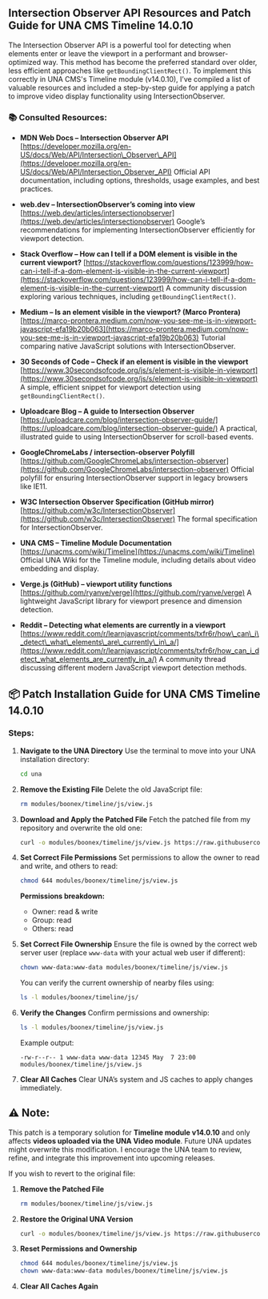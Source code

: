 ## Intersection Observer API Resources and Patch Guide for UNA CMS Timeline 14.0.10

The Intersection Observer API is a powerful tool for detecting when elements enter or leave the viewport in a performant and browser-optimized way. This method has become the preferred standard over older, less efficient approaches like `getBoundingClientRect()`. To implement this correctly in UNA CMS's Timeline module (v14.0.10), I’ve compiled a list of valuable resources and included a step-by-step guide for applying a patch to improve video display functionality using IntersectionObserver.

### 📚 Consulted Resources:

* **MDN Web Docs – Intersection Observer API**
  [https://developer.mozilla.org/en-US/docs/Web/API/Intersection\_Observer\_API](https://developer.mozilla.org/en-US/docs/Web/API/Intersection_Observer_API)
  Official API documentation, including options, thresholds, usage examples, and best practices.

* **web.dev – IntersectionObserver’s coming into view**
  [https://web.dev/articles/intersectionobserver](https://web.dev/articles/intersectionobserver)
  Google’s recommendations for implementing IntersectionObserver efficiently for viewport detection.

* **Stack Overflow – How can I tell if a DOM element is visible in the current viewport?**
  [https://stackoverflow.com/questions/123999/how-can-i-tell-if-a-dom-element-is-visible-in-the-current-viewport](https://stackoverflow.com/questions/123999/how-can-i-tell-if-a-dom-element-is-visible-in-the-current-viewport)
  A community discussion exploring various techniques, including `getBoundingClientRect()`.

* **Medium – Is an element visible in the viewport? (Marco Prontera)**
  [https://marco-prontera.medium.com/now-you-see-me-is-in-viewport-javascript-efa19b20b063](https://marco-prontera.medium.com/now-you-see-me-is-in-viewport-javascript-efa19b20b063)
  Tutorial comparing native JavaScript solutions with IntersectionObserver.

* **30 Seconds of Code – Check if an element is visible in the viewport**
  [https://www.30secondsofcode.org/js/s/element-is-visible-in-viewport](https://www.30secondsofcode.org/js/s/element-is-visible-in-viewport)
  A simple, efficient snippet for viewport detection using `getBoundingClientRect()`.

* **Uploadcare Blog – A guide to Intersection Observer**
  [https://uploadcare.com/blog/intersection-observer-guide/](https://uploadcare.com/blog/intersection-observer-guide/)
  A practical, illustrated guide to using IntersectionObserver for scroll-based events.

* **GoogleChromeLabs / intersection-observer Polyfill**
  [https://github.com/GoogleChromeLabs/intersection-observer](https://github.com/GoogleChromeLabs/intersection-observer)
  Official polyfill for ensuring IntersectionObserver support in legacy browsers like IE11.

* **W3C Intersection Observer Specification (GitHub mirror)**
  [https://github.com/w3c/IntersectionObserver](https://github.com/w3c/IntersectionObserver)
  The formal specification for IntersectionObserver.

* **UNA CMS – Timeline Module Documentation**
  [https://unacms.com/wiki/Timeline](https://unacms.com/wiki/Timeline)
  Official UNA Wiki for the Timeline module, including details about video embedding and display.

* **Verge.js (GitHub) – viewport utility functions**
  [https://github.com/ryanve/verge](https://github.com/ryanve/verge)
  A lightweight JavaScript library for viewport presence and dimension detection.

* **Reddit – Detecting what elements are currently in a viewport**
  [https://www.reddit.com/r/learnjavascript/comments/txfr6r/how\_can\_i\_detect\_what\_elements\_are\_currently\_in\_a/](https://www.reddit.com/r/learnjavascript/comments/txfr6r/how_can_i_detect_what_elements_are_currently_in_a/)
  A community thread discussing different modern JavaScript viewport detection methods.

## 📦 Patch Installation Guide for UNA CMS Timeline 14.0.10

### Steps:

1. **Navigate to the UNA Directory**
   Use the terminal to move into your UNA installation directory:

   ```bash
   cd una
   ```

2. **Remove the Existing File**
   Delete the old JavaScript file:

   ```bash
   rm modules/boonex/timeline/js/view.js
   ```

3. **Download and Apply the Patched File**
   Fetch the patched file from my repository and overwrite the old one:

   ```bash
   curl -o modules/boonex/timeline/js/view.js https://raw.githubusercontent.com/kabballa/timeline/14.0.10/js/view.js
   ```

4. **Set Correct File Permissions**
   Set permissions to allow the owner to read and write, and others to read:

   ```bash
   chmod 644 modules/boonex/timeline/js/view.js
   ```

   **Permissions breakdown:**

   * Owner: read & write
   * Group: read
   * Others: read

5. **Set Correct File Ownership**
   Ensure the file is owned by the correct web server user (replace `www-data` with your actual web user if different):

   ```bash
   chown www-data:www-data modules/boonex/timeline/js/view.js
   ```

   You can verify the current ownership of nearby files using:

   ```bash
   ls -l modules/boonex/timeline/js/
   ```

6. **Verify the Changes**
   Confirm permissions and ownership:

   ```bash
   ls -l modules/boonex/timeline/js/view.js
   ```

   Example output:

   ```
   -rw-r--r-- 1 www-data www-data 12345 May  7 23:00 modules/boonex/timeline/js/view.js
   ```

7. **Clear All Caches**
   Clear UNA’s system and JS caches to apply changes immediately.


## ⚠️ Note:

This patch is a temporary solution for **Timeline module v14.0.10** and only affects **videos uploaded via the UNA Video module**. Future UNA updates might overwrite this modification. I encourage the UNA team to review, refine, and integrate this improvement into upcoming releases.

If you wish to revert to the original file:

1. **Remove the Patched File**

   ```bash
   rm modules/boonex/timeline/js/view.js
   ```

2. **Restore the Original UNA Version**

   ```bash
   curl -o modules/boonex/timeline/js/view.js https://raw.githubusercontent.com/unacms/una/refs/tags/14.0.0/modules/boonex/timeline/js/view.js
   ```

3. **Reset Permissions and Ownership**

   ```bash
   chmod 644 modules/boonex/timeline/js/view.js
   chown www-data:www-data modules/boonex/timeline/js/view.js
   ```

4. **Clear All Caches Again**